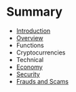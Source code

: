 # Summary

* [Introduction](README.md)
* [Overview](overview.md)
* Functions
* Cryptocurrencies
* Technical
* [Economy](economy.md)
* [Security](security.md)
* [Frauds and Scams](frauds-and-scams.md)

